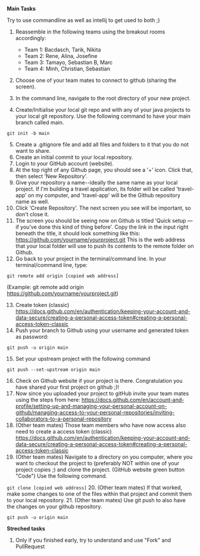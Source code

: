 **Main Tasks**

Try to use commandline as well as intellij to get used to both ;)

1. Reassemble in the following teams using the breakout rooms accordingly:
   - Team 1:  Bacdasch, Tarik,  Nikita
   - Team 2:  Rene, Alina, Josefine
   - Team 3:  Tamayo, Sebastian B, Marc
   - Team 4:  Minh, Christian, Sebastian

3. Choose one of your team mates to connect to github (sharing the screen).
4. In the command line, navigate to the root directory of your new project.
6. Create/Initialise your local git repo and with any of your java projects to your local git repository. Use the following command to have your main branch called main.

``git init -b main``

5. Create a .gitignore file and add all files and folders to it that you do not want to share.
6. Create an initial commit to your local repository.
7. Login to your GitHub account (website).
8. At the top right of any Github page, you should see a '+' icon. Click that, then select 'New Repository'.
9. Give your repository a name--ideally the same name as your local project. If I'm building a travel application, its folder will be called 'travel-app' on my computer, and 'travel-app' will be the Github repository name as well.
10. Click 'Create Repository'. The next screen you see will be important, so don't close it.
11. The screen you should be seeing now on Github is titled 'Quick setup — if you’ve done this kind of thing before'. Copy the link in the input right beneath the title, it should look something like this: https://github.com/yourname/yourproject.git 
This is the web address that your local folder will use to push its contents to the remote folder on Github.
12. Go back to your project in the terminal/command line. In your terminal/command line, type: 

``git remote add origin [copied web address] ``

(Example: git remote add origin https://github.com/yourname/yourproject.git)

13. Create token (classic) https://docs.github.com/en/authentication/keeping-your-account-and-data-secure/creating-a-personal-access-token#creating-a-personal-access-token-classic
14. Push your branch to Github using your username and generated token as password: 

``git push -u origin main``

15. Set your upstream project with the following command

``git push --set-upstream origin main``

16. Check on Github website if your project is there. Congratulation you have shared your first project on github ;)!
17. Now since you uploaded your project to gitHub invite your team mates using the steps from here: https://docs.github.com/en/account-and-profile/setting-up-and-managing-your-personal-account-on-github/managing-access-to-your-personal-repositories/inviting-collaborators-to-a-personal-repository
18. (Other team mates) Those team members who have now access also need to create a access token (classic) https://docs.github.com/en/authentication/keeping-your-account-and-data-secure/creating-a-personal-access-token#creating-a-personal-access-token-classic
19. (Other team mates) Navigate to a directory on you computer, where you want to checkout the project to (preferably NOT within one of your project copies ;) and clone the project. (GitHub website green button "Code") Use the following command.

``git clone [copied web address]`` 
20. (Other team mates) If that worked, make some changes to one of the files within that project and commit them to your local repository.
21. (Other team mates) Use git push to also have the changes on your github repository.

``git push -u origin main``

**Streched tasks**
1. Only if you finished early, try to understand and use "Fork" and PullRequest
